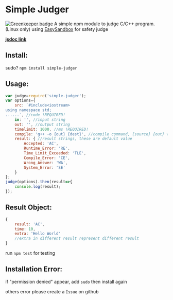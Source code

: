 Simple Judger
================

[![Greenkeeper badge](https://badges.greenkeeper.io/maple3142/Simple-Judger.svg)](https://greenkeeper.io/)
A simple npm module to judge C/C++ program.(Linux only)
using [EasySandbox](https://github.com/daveho/EasySandbox) for safety judge

**[jsdoc link](https://maple3142.github.io/docs/simple-judger/)**

Install:
----------------
sudo? `npm install simple-judger`

Usage:
----------------
```javascript
var judge=require('simple-judger');
var options={
    src: `#include<iostream>
using namespace std;
......`, //code !REQUIRED!
    in: '', //input string
    out: '', //output string
    timelimit: 1000, //ms !REQUIRED!
    compile: 'g++ -o {out} {dest}', //compile command, {source} {out} will be replaced !REQUIRED!
    result: { //result strings, these are default value
        Accepted: 'AC',
        Runtime_Error: 'RE',
        Time_Limit_Exceeded: 'TLE',
        Compile_Error: 'CE',
        Wrong_Answer: 'WA',
        System_Error: 'SE'
    }
};
judge(options).then(result=>{
    console.log(result);
});
```
Result Object:
----------------
```javascript
{
    result: 'AC',
    time: 10,
    extra: 'Hello World' 
    //extra in different result represent different result
}
```

run `npm test` for testing

Installation Error:
----------------
if "permission denied" appear, add `sudo` then install again

others error please create a `Issue` on github
